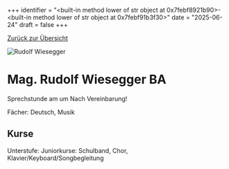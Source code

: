 
+++
identifier = "<built-in method lower of str object at 0x7febf8921b90>-<built-in method lower of str object at 0x7febf91b3f30>"
date = "2025-06-24"
draft = false
+++

 [Zurück zur Übersicht](/schule/lehrpersonal/)

<div class="row">
<div class="column">
<img src="/images/personal/Wiesegger.jpg" alt="Rudolf Wiesegger"> 
</div>
<div class="column">

# Mag. Rudolf Wiesegger BA

Sprechstunde am  um Nach Vereinbarung!

Fächer: Deutsch,  Musik





## Kurse

Unterstufe: Juniorkurse: Schulband,  Chor,  Klavier/Keyboard/Songbegleitung





</div>
</div> 

